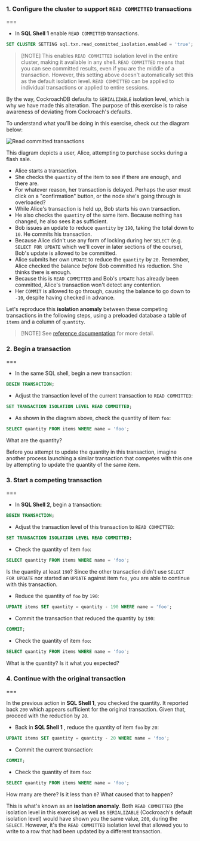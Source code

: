 ### 1. Configure the cluster to support `READ COMMITTED` transactions
===

- In **SQL Shell 1** enable `READ COMMITTED` transactions.

```sql
SET CLUSTER SETTING sql.txn.read_committed_isolation.enabled = 'true';
```

> [!NOTE] This enables `READ COMMITTED` isolation level in the entire cluster, making it available in any shell. `READ COMMITTED` means that you can see committed results, even if you are the middle of a transaction.  However, this setting above doesn't automatically set this as the default isolation level. `READ COMMITTED` can be applied to individual transactions or applied to entire sessions.

By the way, CockroachDB defaults to `SERIALIZABLE` isolation level, which is why we have made this alteration.
The purpose of this exercise is to raise awareness of deviating from Cockroach's defaults.

To understand what you'll be doing in this exercise, check out the diagram below:

![Read committed transactions](../assets/exercise-01/01-read-committed-competing-transaction.svg)

This diagram depicts a user, Alice, attempting to purchase socks during a flash sale.

- Alice starts a transaction.
- She checks the `quantity` of the item to see if there are enough, and there are.
- For whatever reason, her transaction is delayed. Perhaps the user must click on a "confirmation" button, or the node she's going through is overloaded?
- While Alice's transaction is held up, Bob starts his own transaction.
- He also checks the `quantity` of the same item. Because nothing has changed, he also sees it as sufficient.
- Bob issues an update to reduce `quantity` by `190`, taking the total down to `10`. He commits his transaction.
- Because Alice didn't use any form of locking during her `SELECT` (e.g. `SELECT FOR UPDATE` which we'll cover in later sections of the course), Bob's update is allowed to be committed.
- Alice submits her own `UPDATE` to reduce the `quantity` by `20`. Remember, Alice checked the balance *before* Bob committed his reduction. She thinks there is enough.
- Because this is `READ COMMITTED` and Bob's `UPDATE` has already been committed, Alice's transaction won't detect any contention.
- Her `COMMIT` is allowed to go through, causing the balance to go down to `-10`, despite having checked in advance.

Let's reproduce this **isolation anomaly** between these competing transactions in the following steps, using a preloaded database a table of `items` and a column of `quantity`.

> [!NOTE] See [reference documentation](https://www.cockroachlabs.com/docs/stable/read-committed) for more detail.

### 2. Begin a transaction
===

- In the same SQL shell, begin a new transaction:

```sql
BEGIN TRANSACTION;
```

- Adjust the transaction level of the current transaction to `READ COMMITTED`:

```sql
SET TRANSACTION ISOLATION LEVEL READ COMMITTED;
```

- As shown in the diagram above, check the quantity of item `foo`:

```sql
SELECT quantity FROM items WHERE name = 'foo';
```

What are the quantity?

Before you attempt to update the quantity in this transaction, imagine another process launching a similar transaction that competes with this one by attempting to update the quantity of the same item.

### 3. Start a competing transaction
===

- In **SQL Shell 2**, begin a transaction:

```sql
BEGIN TRANSACTION;
```

- Adjust the transaction level of this transaction to `READ COMMITTED`:

```sql
SET TRANSACTION ISOLATION LEVEL READ COMMITTED;
```

- Check the quantity of item `foo`:

```sql
SELECT quantity FROM items WHERE name = 'foo';
```

Is the quantity at least `190`?
Since the other transaction didn't use `SELECT FOR UPDATE` nor started an `UPDATE` against item `foo`, you are able to continue with this transaction.

- Reduce the quantity of `foo` by `190`:

```sql
UPDATE items SET quantity = quantity - 190 WHERE name = 'foo';
```

- Commit the transaction that reduced the quantity by `190`:

```sql
COMMIT;
```

- Check the quantity of item `foo`:

```sql
SELECT quantity FROM items WHERE name = 'foo';
```

What is the quantity?
Is it what you expected?

### 4. Continue with the original transaction
===

In the previous action in **SQL Shell 1**, you checked the quantity.
It reported back `200` which appears sufficient for the original transaction.
Given that, proceed with the reduction by `20`.

- Back in **SQL Shell 1** , reduce the quantity of item `foo` by `20`:

```sql
UPDATE items SET quantity = quantity - 20 WHERE name = 'foo';
```

- Commit the current transaction:

```sql
COMMIT;
```

- Check the quantity of item `foo`:

```sql
SELECT quantity FROM items WHERE name = 'foo';
```

How many are there?
Is it less than `0`?
What caused that to happen?

This is what's known as an **isolation anomaly**.
Both `READ COMMITTED` (the isolation level in this exercise) as well as `SERIALIZABLE` (Cockroach's default isolation level) would have shown you the same value, `200`, during the `SELECT`.
However, it's the `READ COMMITTED` isolation level that allowed you to write to a row that had been updated by a different transaction. 
